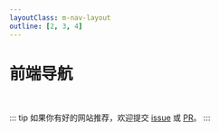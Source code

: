 ```yaml
---
layoutClass: m-nav-layout
outline: [2, 3, 4]
---
```


<script setup>
</script>

# 前端导航

<br />

::: tip
如果你有好的网站推荐，欢迎提交 [issue]() 或 [PR]()。
:::
